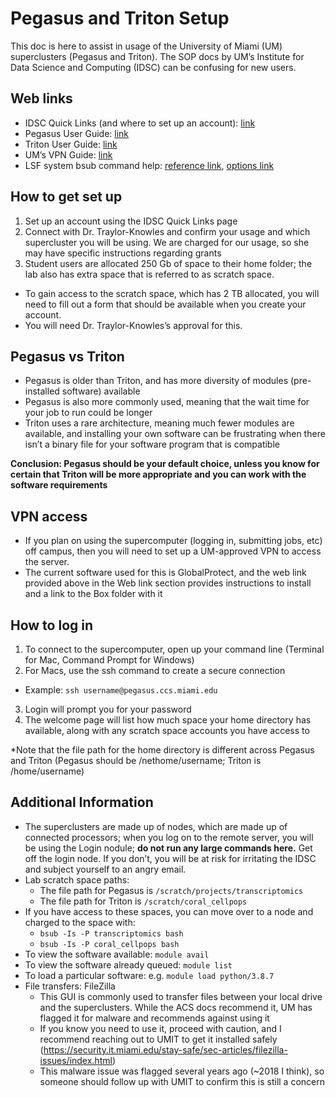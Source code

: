 # Pegasus and Triton Setup 

This doc is here to assist in usage of the University of Miami (UM) superclusters (Pegasus and Triton). The SOP docs by UM’s Institute for Data Science and Computing (IDSC) can be confusing for new users. 

## Web links 

* IDSC Quick Links (and where to set up an account): [link](https://idsc.miami.edu/quick-links/)
* Pegasus User Guide: [link](https://acs-docs.readthedocs.io/pegasus/README.html)
* Triton User Guide: [link](https://acs-docs.readthedocs.io/triton/README.html)
* UM’s VPN Guide: [link](
https://security.it.miami.edu/stay-safe/sec-articles/unsupported-remote-access-tools/index.html)
* LSF system bsub command help: [reference link](https://www.ibm.com/docs/en/spectrum-lsf/10.1.0?topic=reference-bsub), [options link](https://www.ibm.com/docs/en/spectrum-lsf/10.1.0?topic=bsub-options)

## How to get set up

1. Set up an account using the IDSC Quick Links page
2. Connect with Dr. Traylor-Knowles and confirm your usage and which supercluster you will be using. We are charged for our usage, so she may have specific instructions regarding grants 
3. Student users are allocated 250 Gb of space to their home folder; the lab also has extra space that is referred to as scratch space. 
  * To gain access to the scratch space, which has 2 TB allocated, you will need to fill out a form that should be available when you create your account. 
  * You will need  Dr. Traylor-Knowles’s approval for this. 

## Pegasus vs Triton

* Pegasus is older than Triton, and has more diversity of modules (pre-installed software) available
* Pegasus is also more commonly used, meaning that the wait time for your job to run could be longer
* Triton uses a rare architecture, meaning much fewer modules are available, and installing your own software can be frustrating when there isn’t a binary file for your software program that is compatible

**Conclusion: Pegasus should be your default choice, unless you know for certain that Triton will be more appropriate and you can work with the software requirements** 

## VPN access

* If you plan on using the supercomputer (logging in, submitting jobs, etc) off campus, then you will need to set up a UM-approved VPN to access the server. 
* The current software used for this is GlobalProtect, and the web link provided above in the Web link section provides instructions to install and a link to the Box folder with it

## How to log in

1. To connect to the supercomputer, open up your command line (Terminal for Mac, Command Prompt for Windows)
2. For Macs, use the ssh command to create a secure connection
  * Example: `ssh username@pegasus.ccs.miami.edu`
3. Login will prompt you for your password
4. The welcome page will list how much space your home directory has available, along with any scratch space accounts you have access to

*Note that the file path for the home directory is different across Pegasus and Triton (Pegasus should be /nethome/username; Triton is /home/username)

## Additional Information

* The superclusters are made up of nodes, which are made up of connected processors; when you log on to the remote server, you will be using the Login nodule; **do not run any large commands here.** Get off the login node. If you don’t, you will be at risk for irritating the IDSC and subject yourself to an angry email. 
* Lab scratch space paths:
  * The file path for Pegasus is `/scratch/projects/transcriptomics`
  * The file path for Triton is  `/scratch/coral_cellpops`
* If you have access to these spaces, you can move over to a node and charged to the space with:
  * `bsub -Is -P transcriptomics bash`
  * `bsub -Is -P coral_cellpops bash`
* To view the software available: `module avail`
* To view the software already queued: `module list`
* To load a particular software: e.g. `module load python/3.8.7`
* File transfers: FileZilla
  * This GUI is commonly used to transfer files between your local drive and the superclusters. While the ACS docs recommend it, UM has flagged it for malware and recommends against using it
  * If you know you need to use it, proceed with caution, and I recommend reaching out to UMIT to get it installed safely (https://security.it.miami.edu/stay-safe/sec-articles/filezilla-issues/index.html)
  * This malware issue was flagged several years ago (~2018 I think), so someone should follow up with UMIT to confirm this is still a concern
